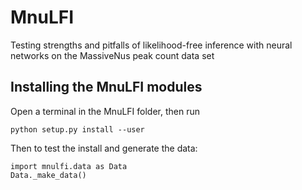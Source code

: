 # MnuLFI
Testing strengths and pitfalls of likelihood-free inference with neural networks on the MassiveNus peak count data set

## Installing the MnuLFI modules
Open a terminal in the MnuLFI folder, then run
```
python setup.py install --user 
```

Then to test the install and generate the data: 
```
import mnulfi.data as Data
Data._make_data() 
```

